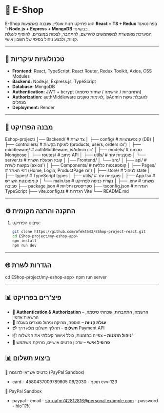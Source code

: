 # 🛒 E-Shop

E-Shop הוא פרויקט חנות אונליין שנבנה באמצעות **React + TS + Redux** בפרונטאנד ו־ **Node.js + Express + MongoDB** בבקאנד.  
המערכת מאפשרת למשתמשים להירשם, להתחבר, לצפות במוצרים, להוסיף לעגלת קניות, ולבצע ניהול בסיסי של חשבון אישי.

---

## 🚀 טכנולוגיות עיקריות

- **Frontend:** React, TypeScript, React Router, Redux Toolkit, Axios, CSS Modules
- **Backend:** Node.js, Express.js, TypeScript
- **Database:** MongoDB
- **Authentication:** JWT + bcrypt (התחברות / הרשמה / שחזור סיסמה)
- **Authorization:** authMiddleware לאימות טוקנים, isAdmin להגבלת גישת מנהלים
- **Deployment:** Render

---

## 📂 מבנה הפרויקט

Eshop-project/
│── Backend/ # צד שרת
│ ├── config/ # קונפיגורציות (DB)
│ ├── controllers/ # לוגיקת בקשות (products, users, orders וכו')
│ ├── middleware/ # authMiddleware, isAdmin וכו'
│ ├── models/ # סכמות Mongoose
│ ├── routes/ # ניתוב API
│ ├── utils/ # פונקציות עזר
│ └── server.ts # קובץ הפעלת השרת
│
│── Frontend/
│ └── src/
│ ├── api/ # בקשות לשרת (axios')
│ ├── Components/ # קומפוננטות כלליות
│ ├── Pages/ # דפי האתר (Home, Login, ProductPage וכו')
│ ├── store/ # לניהול state
│ ├── types/ # TypeScript types
│ ├── utils/ # פונקציות עזר
│ ├── App.tsx # קומפוננטת השורש
│ └── main.tsx # נקודת כניסה לפרויקט
│
├── .env # משתני סביבה
├── package.json # סקריפטים ותלויות
├── tsconfig.json # הגדרות TypeScript
├── vite.config.ts # הגדרות Vite
└── README.md

---

## ⚙️ התקנה והרצה מקומית

1. שיבוט הפרויקט:

   ```bash
   git clone https://github.com/ofek4643/EShop-project-react.git
   cd EShop-project/my-eshop-app>
   npm install
   npm run dev
   ```

---

## 🌐 הגדרות לשרת

cd EShop-project/my-eshop-app>
npm run server

---

## 📊 פיצ'רים בפרויקט

- 🔐 **Authentication & Authorization** – הרשמה, התחברות, שכחתי סיסמה, הרשאות אדמין
- 🛒 **עגלת קניות** – הוספה, מחיקה וניהול מוצרים בעגלה
- 💳 **תשלום** – תהליך תשלום מלא דרך Payment API
- 📦 **ניהול הזמנות** – צפייה בהזמנות, כולל אישור קיבלתי את המשלוח"
- 👤 **פרופיל אישי** – עדכון פרטים אישיים, מחיקת משתמש

## 📊 ביצוע תשלום

🔹 כרטיס אשראי לדוגמה (PayPal Sandbox)

- card - 4580437009789805 תוקף - 06/2030 cvv-123

🔹 PayPal Sandbox

- paypal - email - sb-uafm742812816@personal.example.com - password - hIo'1?!(
